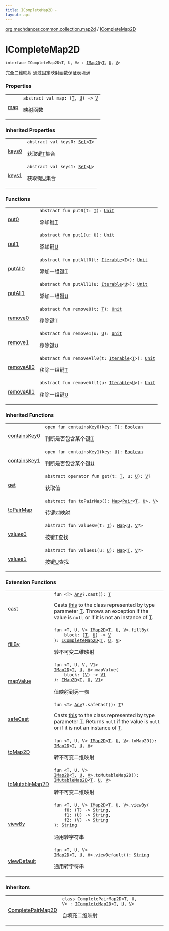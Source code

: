 ```yaml
---
title: ICompleteMap2D - 
layout: api
---
```


<div class='api-docs-breadcrumbs'><a href="../index.html">org.mechdancer.common.collection.map2d</a> / <a href="./index.html">ICompleteMap2D</a></div>

# ICompleteMap2D

<div class="signature"><code><span class="keyword">interface </span><span class="identifier">ICompleteMap2D</span><span class="symbol">&lt;</span><span class="identifier">T</span><span class="symbol">, </span><span class="identifier">U</span><span class="symbol">, </span><span class="identifier">V</span><span class="symbol">&gt;</span>&nbsp;<span class="symbol">:</span>&nbsp;<a href="../-i-map2-d/index.html"><span class="identifier">IMap2D</span></a><span class="symbol">&lt;</span><a href="index.html#T"><span class="identifier">T</span></a><span class="symbol">,</span>&nbsp;<a href="index.html#U"><span class="identifier">U</span></a><span class="symbol">,</span>&nbsp;<a href="index.html#V"><span class="identifier">V</span></a><span class="symbol">&gt;</span></code></div>

完全二维映射
通过固定映射函数保证表填满

### Properties

<table class="api-docs-table">
<tbody>
<tr>
<td markdown="1">

<a href="map.html">map</a>


</td>
<td markdown="1">
<div class="signature"><code><span class="keyword">abstract</span> <span class="keyword">val </span><span class="identifier">map</span><span class="symbol">: </span><span class="symbol">(</span><a href="index.html#T"><span class="identifier">T</span></a><span class="symbol">,</span>&nbsp;<a href="index.html#U"><span class="identifier">U</span></a><span class="symbol">)</span>&nbsp;<span class="symbol">-&gt;</span>&nbsp;<a href="index.html#V"><span class="identifier">V</span></a></code></div>

映射函数


</td>
</tr>
</tbody>
</table>

### Inherited Properties

<table class="api-docs-table">
<tbody>
<tr>
<td markdown="1">

<a href="../-i-map2-d/keys0.html">keys0</a>


</td>
<td markdown="1">
<div class="signature"><code><span class="keyword">abstract</span> <span class="keyword">val </span><span class="identifier">keys0</span><span class="symbol">: </span><a href="https://kotlinlang.org/api/latest/jvm/stdlib/kotlin.collections/-set/index.html"><span class="identifier">Set</span></a><span class="symbol">&lt;</span><a href="../-i-map2-d/index.html#T"><span class="identifier">T</span></a><span class="symbol">&gt;</span></code></div>

获取键<a href="../-i-map2-d/index.html#T">T</a>集合


</td>
</tr>
<tr>
<td markdown="1">

<a href="../-i-map2-d/keys1.html">keys1</a>


</td>
<td markdown="1">
<div class="signature"><code><span class="keyword">abstract</span> <span class="keyword">val </span><span class="identifier">keys1</span><span class="symbol">: </span><a href="https://kotlinlang.org/api/latest/jvm/stdlib/kotlin.collections/-set/index.html"><span class="identifier">Set</span></a><span class="symbol">&lt;</span><a href="../-i-map2-d/index.html#U"><span class="identifier">U</span></a><span class="symbol">&gt;</span></code></div>

获取键<a href="../-i-map2-d/index.html#U">U</a>集合


</td>
</tr>
</tbody>
</table>

### Functions

<table class="api-docs-table">
<tbody>
<tr>
<td markdown="1">

<a href="put0.html">put0</a>


</td>
<td markdown="1">
<div class="signature"><code><span class="keyword">abstract</span> <span class="keyword">fun </span><span class="identifier">put0</span><span class="symbol">(</span><span class="parameterName" id="org.mechdancer.common.collection.map2d.ICompleteMap2D$put0(org.mechdancer.common.collection.map2d.ICompleteMap2D.T)/t">t</span><span class="symbol">:</span>&nbsp;<a href="index.html#T"><span class="identifier">T</span></a><span class="symbol">)</span><span class="symbol">: </span><a href="https://kotlinlang.org/api/latest/jvm/stdlib/kotlin/-unit/index.html"><span class="identifier">Unit</span></a></code></div>

添加键<a href="index.html#T">T</a>


</td>
</tr>
<tr>
<td markdown="1">

<a href="put1.html">put1</a>


</td>
<td markdown="1">
<div class="signature"><code><span class="keyword">abstract</span> <span class="keyword">fun </span><span class="identifier">put1</span><span class="symbol">(</span><span class="parameterName" id="org.mechdancer.common.collection.map2d.ICompleteMap2D$put1(org.mechdancer.common.collection.map2d.ICompleteMap2D.U)/u">u</span><span class="symbol">:</span>&nbsp;<a href="index.html#U"><span class="identifier">U</span></a><span class="symbol">)</span><span class="symbol">: </span><a href="https://kotlinlang.org/api/latest/jvm/stdlib/kotlin/-unit/index.html"><span class="identifier">Unit</span></a></code></div>

添加键<a href="index.html#U">U</a>


</td>
</tr>
<tr>
<td markdown="1">

<a href="put-all0.html">putAll0</a>


</td>
<td markdown="1">
<div class="signature"><code><span class="keyword">abstract</span> <span class="keyword">fun </span><span class="identifier">putAll0</span><span class="symbol">(</span><span class="parameterName" id="org.mechdancer.common.collection.map2d.ICompleteMap2D$putAll0(kotlin.collections.Iterable((org.mechdancer.common.collection.map2d.ICompleteMap2D.T)))/t">t</span><span class="symbol">:</span>&nbsp;<a href="https://kotlinlang.org/api/latest/jvm/stdlib/kotlin.collections/-iterable/index.html"><span class="identifier">Iterable</span></a><span class="symbol">&lt;</span><a href="index.html#T"><span class="identifier">T</span></a><span class="symbol">&gt;</span><span class="symbol">)</span><span class="symbol">: </span><a href="https://kotlinlang.org/api/latest/jvm/stdlib/kotlin/-unit/index.html"><span class="identifier">Unit</span></a></code></div>

添加一组键<a href="index.html#T">T</a>


</td>
</tr>
<tr>
<td markdown="1">

<a href="put-all1.html">putAll1</a>


</td>
<td markdown="1">
<div class="signature"><code><span class="keyword">abstract</span> <span class="keyword">fun </span><span class="identifier">putAll1</span><span class="symbol">(</span><span class="parameterName" id="org.mechdancer.common.collection.map2d.ICompleteMap2D$putAll1(kotlin.collections.Iterable((org.mechdancer.common.collection.map2d.ICompleteMap2D.U)))/u">u</span><span class="symbol">:</span>&nbsp;<a href="https://kotlinlang.org/api/latest/jvm/stdlib/kotlin.collections/-iterable/index.html"><span class="identifier">Iterable</span></a><span class="symbol">&lt;</span><a href="index.html#U"><span class="identifier">U</span></a><span class="symbol">&gt;</span><span class="symbol">)</span><span class="symbol">: </span><a href="https://kotlinlang.org/api/latest/jvm/stdlib/kotlin/-unit/index.html"><span class="identifier">Unit</span></a></code></div>

添加一组键<a href="index.html#U">U</a>


</td>
</tr>
<tr>
<td markdown="1">

<a href="remove0.html">remove0</a>


</td>
<td markdown="1">
<div class="signature"><code><span class="keyword">abstract</span> <span class="keyword">fun </span><span class="identifier">remove0</span><span class="symbol">(</span><span class="parameterName" id="org.mechdancer.common.collection.map2d.ICompleteMap2D$remove0(org.mechdancer.common.collection.map2d.ICompleteMap2D.T)/t">t</span><span class="symbol">:</span>&nbsp;<a href="index.html#T"><span class="identifier">T</span></a><span class="symbol">)</span><span class="symbol">: </span><a href="https://kotlinlang.org/api/latest/jvm/stdlib/kotlin/-unit/index.html"><span class="identifier">Unit</span></a></code></div>

移除键<a href="index.html#T">T</a>


</td>
</tr>
<tr>
<td markdown="1">

<a href="remove1.html">remove1</a>


</td>
<td markdown="1">
<div class="signature"><code><span class="keyword">abstract</span> <span class="keyword">fun </span><span class="identifier">remove1</span><span class="symbol">(</span><span class="parameterName" id="org.mechdancer.common.collection.map2d.ICompleteMap2D$remove1(org.mechdancer.common.collection.map2d.ICompleteMap2D.U)/u">u</span><span class="symbol">:</span>&nbsp;<a href="index.html#U"><span class="identifier">U</span></a><span class="symbol">)</span><span class="symbol">: </span><a href="https://kotlinlang.org/api/latest/jvm/stdlib/kotlin/-unit/index.html"><span class="identifier">Unit</span></a></code></div>

移除键<a href="index.html#U">U</a>


</td>
</tr>
<tr>
<td markdown="1">

<a href="remove-all0.html">removeAll0</a>


</td>
<td markdown="1">
<div class="signature"><code><span class="keyword">abstract</span> <span class="keyword">fun </span><span class="identifier">removeAll0</span><span class="symbol">(</span><span class="parameterName" id="org.mechdancer.common.collection.map2d.ICompleteMap2D$removeAll0(kotlin.collections.Iterable((org.mechdancer.common.collection.map2d.ICompleteMap2D.T)))/t">t</span><span class="symbol">:</span>&nbsp;<a href="https://kotlinlang.org/api/latest/jvm/stdlib/kotlin.collections/-iterable/index.html"><span class="identifier">Iterable</span></a><span class="symbol">&lt;</span><a href="index.html#T"><span class="identifier">T</span></a><span class="symbol">&gt;</span><span class="symbol">)</span><span class="symbol">: </span><a href="https://kotlinlang.org/api/latest/jvm/stdlib/kotlin/-unit/index.html"><span class="identifier">Unit</span></a></code></div>

移除一组键<a href="index.html#T">T</a>


</td>
</tr>
<tr>
<td markdown="1">

<a href="remove-all1.html">removeAll1</a>


</td>
<td markdown="1">
<div class="signature"><code><span class="keyword">abstract</span> <span class="keyword">fun </span><span class="identifier">removeAll1</span><span class="symbol">(</span><span class="parameterName" id="org.mechdancer.common.collection.map2d.ICompleteMap2D$removeAll1(kotlin.collections.Iterable((org.mechdancer.common.collection.map2d.ICompleteMap2D.U)))/u">u</span><span class="symbol">:</span>&nbsp;<a href="https://kotlinlang.org/api/latest/jvm/stdlib/kotlin.collections/-iterable/index.html"><span class="identifier">Iterable</span></a><span class="symbol">&lt;</span><a href="index.html#U"><span class="identifier">U</span></a><span class="symbol">&gt;</span><span class="symbol">)</span><span class="symbol">: </span><a href="https://kotlinlang.org/api/latest/jvm/stdlib/kotlin/-unit/index.html"><span class="identifier">Unit</span></a></code></div>

移除一组键<a href="index.html#U">U</a>


</td>
</tr>
</tbody>
</table>

### Inherited Functions

<table class="api-docs-table">
<tbody>
<tr>
<td markdown="1">

<a href="../-i-map2-d/contains-key0.html">containsKey0</a>


</td>
<td markdown="1">
<div class="signature"><code><span class="keyword">open</span> <span class="keyword">fun </span><span class="identifier">containsKey0</span><span class="symbol">(</span><span class="parameterName" id="org.mechdancer.common.collection.map2d.IMap2D$containsKey0(org.mechdancer.common.collection.map2d.IMap2D.T)/key">key</span><span class="symbol">:</span>&nbsp;<a href="../-i-map2-d/index.html#T"><span class="identifier">T</span></a><span class="symbol">)</span><span class="symbol">: </span><a href="https://kotlinlang.org/api/latest/jvm/stdlib/kotlin/-boolean/index.html"><span class="identifier">Boolean</span></a></code></div>

判断是否包含某个键<a href="../-i-map2-d/index.html#T">T</a>


</td>
</tr>
<tr>
<td markdown="1">

<a href="../-i-map2-d/contains-key1.html">containsKey1</a>


</td>
<td markdown="1">
<div class="signature"><code><span class="keyword">open</span> <span class="keyword">fun </span><span class="identifier">containsKey1</span><span class="symbol">(</span><span class="parameterName" id="org.mechdancer.common.collection.map2d.IMap2D$containsKey1(org.mechdancer.common.collection.map2d.IMap2D.U)/key">key</span><span class="symbol">:</span>&nbsp;<a href="../-i-map2-d/index.html#U"><span class="identifier">U</span></a><span class="symbol">)</span><span class="symbol">: </span><a href="https://kotlinlang.org/api/latest/jvm/stdlib/kotlin/-boolean/index.html"><span class="identifier">Boolean</span></a></code></div>

判断是否包含某个键<a href="../-i-map2-d/index.html#U">U</a>


</td>
</tr>
<tr>
<td markdown="1">

<a href="../-i-map2-d/get.html">get</a>


</td>
<td markdown="1">
<div class="signature"><code><span class="keyword">abstract</span> <span class="keyword">operator</span> <span class="keyword">fun </span><span class="identifier">get</span><span class="symbol">(</span><span class="parameterName" id="org.mechdancer.common.collection.map2d.IMap2D$get(org.mechdancer.common.collection.map2d.IMap2D.T, org.mechdancer.common.collection.map2d.IMap2D.U)/t">t</span><span class="symbol">:</span>&nbsp;<a href="../-i-map2-d/index.html#T"><span class="identifier">T</span></a><span class="symbol">, </span><span class="parameterName" id="org.mechdancer.common.collection.map2d.IMap2D$get(org.mechdancer.common.collection.map2d.IMap2D.T, org.mechdancer.common.collection.map2d.IMap2D.U)/u">u</span><span class="symbol">:</span>&nbsp;<a href="../-i-map2-d/index.html#U"><span class="identifier">U</span></a><span class="symbol">)</span><span class="symbol">: </span><a href="../-i-map2-d/index.html#V"><span class="identifier">V</span></a><span class="symbol">?</span></code></div>

获取值


</td>
</tr>
<tr>
<td markdown="1">

<a href="../-i-map2-d/to-pair-map.html">toPairMap</a>


</td>
<td markdown="1">
<div class="signature"><code><span class="keyword">abstract</span> <span class="keyword">fun </span><span class="identifier">toPairMap</span><span class="symbol">(</span><span class="symbol">)</span><span class="symbol">: </span><a href="https://kotlinlang.org/api/latest/jvm/stdlib/kotlin.collections/-map/index.html"><span class="identifier">Map</span></a><span class="symbol">&lt;</span><a href="https://kotlinlang.org/api/latest/jvm/stdlib/kotlin/-pair/index.html"><span class="identifier">Pair</span></a><span class="symbol">&lt;</span><a href="../-i-map2-d/index.html#T"><span class="identifier">T</span></a><span class="symbol">,</span>&nbsp;<a href="../-i-map2-d/index.html#U"><span class="identifier">U</span></a><span class="symbol">&gt;</span><span class="symbol">,</span>&nbsp;<a href="../-i-map2-d/index.html#V"><span class="identifier">V</span></a><span class="symbol">&gt;</span></code></div>

转键对映射


</td>
</tr>
<tr>
<td markdown="1">

<a href="../-i-map2-d/values0.html">values0</a>


</td>
<td markdown="1">
<div class="signature"><code><span class="keyword">abstract</span> <span class="keyword">fun </span><span class="identifier">values0</span><span class="symbol">(</span><span class="parameterName" id="org.mechdancer.common.collection.map2d.IMap2D$values0(org.mechdancer.common.collection.map2d.IMap2D.T)/t">t</span><span class="symbol">:</span>&nbsp;<a href="../-i-map2-d/index.html#T"><span class="identifier">T</span></a><span class="symbol">)</span><span class="symbol">: </span><a href="https://kotlinlang.org/api/latest/jvm/stdlib/kotlin.collections/-map/index.html"><span class="identifier">Map</span></a><span class="symbol">&lt;</span><a href="../-i-map2-d/index.html#U"><span class="identifier">U</span></a><span class="symbol">,</span>&nbsp;<a href="../-i-map2-d/index.html#V"><span class="identifier">V</span></a><span class="symbol">?</span><span class="symbol">&gt;</span></code></div>

按键<a href="../-i-map2-d/index.html#T">T</a>查找


</td>
</tr>
<tr>
<td markdown="1">

<a href="../-i-map2-d/values1.html">values1</a>


</td>
<td markdown="1">
<div class="signature"><code><span class="keyword">abstract</span> <span class="keyword">fun </span><span class="identifier">values1</span><span class="symbol">(</span><span class="parameterName" id="org.mechdancer.common.collection.map2d.IMap2D$values1(org.mechdancer.common.collection.map2d.IMap2D.U)/u">u</span><span class="symbol">:</span>&nbsp;<a href="../-i-map2-d/index.html#U"><span class="identifier">U</span></a><span class="symbol">)</span><span class="symbol">: </span><a href="https://kotlinlang.org/api/latest/jvm/stdlib/kotlin.collections/-map/index.html"><span class="identifier">Map</span></a><span class="symbol">&lt;</span><a href="../-i-map2-d/index.html#T"><span class="identifier">T</span></a><span class="symbol">,</span>&nbsp;<a href="../-i-map2-d/index.html#V"><span class="identifier">V</span></a><span class="symbol">?</span><span class="symbol">&gt;</span></code></div>

按键<a href="../-i-map2-d/index.html#U">U</a>查找


</td>
</tr>
</tbody>
</table>

### Extension Functions

<table class="api-docs-table">
<tbody>
<tr>
<td markdown="1">

<a href="../../org.mechdancer.common.extension/kotlin.-any/cast.html">cast</a>


</td>
<td markdown="1">
<div class="signature"><code><span class="keyword">fun </span><span class="symbol">&lt;</span><span class="identifier">T</span><span class="symbol">&gt;</span> <a href="https://kotlinlang.org/api/latest/jvm/stdlib/kotlin/-any/index.html"><span class="identifier">Any</span></a><span class="symbol">?</span><span class="symbol">.</span><span class="identifier">cast</span><span class="symbol">(</span><span class="symbol">)</span><span class="symbol">: </span><a href="../../org.mechdancer.common.extension/kotlin.-any/cast.html#T"><span class="identifier">T</span></a></code></div>

Casts <a href="../../org.mechdancer.common.extension/kotlin.-any/cast/-this-.html">this</a> to the class represented by type parameter <a href="../../org.mechdancer.common.extension/kotlin.-any/cast.html#T">T</a>.
Throws an exception if the value is <code>null</code> or if it is not an instance of <a href="../../org.mechdancer.common.extension/kotlin.-any/cast.html#T">T</a>.


</td>
</tr>
<tr>
<td markdown="1">

<a href="../fill-by.html">fillBy</a>


</td>
<td markdown="1">
<div class="signature"><code><span class="keyword">fun </span><span class="symbol">&lt;</span><span class="identifier">T</span><span class="symbol">, </span><span class="identifier">U</span><span class="symbol">, </span><span class="identifier">V</span><span class="symbol">&gt;</span> <a href="../-i-map2-d/index.html"><span class="identifier">IMap2D</span></a><span class="symbol">&lt;</span><a href="../fill-by.html#T"><span class="identifier">T</span></a><span class="symbol">,</span>&nbsp;<a href="../fill-by.html#U"><span class="identifier">U</span></a><span class="symbol">,</span>&nbsp;<a href="../fill-by.html#V"><span class="identifier">V</span></a><span class="symbol">&gt;</span><span class="symbol">.</span><span class="identifier">fillBy</span><span class="symbol">(</span><br/>&nbsp;&nbsp;&nbsp;&nbsp;<span class="parameterName" id="org.mechdancer.common.collection.map2d$fillBy(org.mechdancer.common.collection.map2d.IMap2D((org.mechdancer.common.collection.map2d.fillBy.T, org.mechdancer.common.collection.map2d.fillBy.U, org.mechdancer.common.collection.map2d.fillBy.V)), kotlin.Function2((org.mechdancer.common.collection.map2d.fillBy.T, org.mechdancer.common.collection.map2d.fillBy.U, org.mechdancer.common.collection.map2d.fillBy.V)))/block">block</span><span class="symbol">:</span>&nbsp;<span class="symbol">(</span><a href="../fill-by.html#T"><span class="identifier">T</span></a><span class="symbol">,</span>&nbsp;<a href="../fill-by.html#U"><span class="identifier">U</span></a><span class="symbol">)</span>&nbsp;<span class="symbol">-&gt;</span>&nbsp;<a href="../fill-by.html#V"><span class="identifier">V</span></a><br/><span class="symbol">)</span><span class="symbol">: </span><a href="./index.html"><span class="identifier">ICompleteMap2D</span></a><span class="symbol">&lt;</span><a href="../fill-by.html#T"><span class="identifier">T</span></a><span class="symbol">,</span>&nbsp;<a href="../fill-by.html#U"><span class="identifier">U</span></a><span class="symbol">,</span>&nbsp;<a href="../fill-by.html#V"><span class="identifier">V</span></a><span class="symbol">&gt;</span></code></div>

转不可变二维映射


</td>
</tr>
<tr>
<td markdown="1">

<a href="../map-value.html">mapValue</a>


</td>
<td markdown="1">
<div class="signature"><code><span class="keyword">fun </span><span class="symbol">&lt;</span><span class="identifier">T</span><span class="symbol">, </span><span class="identifier">U</span><span class="symbol">, </span><span class="identifier">V</span><span class="symbol">, </span><span class="identifier">V1</span><span class="symbol">&gt;</span> <a href="../-i-map2-d/index.html"><span class="identifier">IMap2D</span></a><span class="symbol">&lt;</span><a href="../map-value.html#T"><span class="identifier">T</span></a><span class="symbol">,</span>&nbsp;<a href="../map-value.html#U"><span class="identifier">U</span></a><span class="symbol">,</span>&nbsp;<a href="../map-value.html#V"><span class="identifier">V</span></a><span class="symbol">&gt;</span><span class="symbol">.</span><span class="identifier">mapValue</span><span class="symbol">(</span><br/>&nbsp;&nbsp;&nbsp;&nbsp;<span class="parameterName" id="org.mechdancer.common.collection.map2d$mapValue(org.mechdancer.common.collection.map2d.IMap2D((org.mechdancer.common.collection.map2d.mapValue.T, org.mechdancer.common.collection.map2d.mapValue.U, org.mechdancer.common.collection.map2d.mapValue.V)), kotlin.Function1((org.mechdancer.common.collection.map2d.mapValue.V, org.mechdancer.common.collection.map2d.mapValue.V1)))/block">block</span><span class="symbol">:</span>&nbsp;<span class="symbol">(</span><a href="../map-value.html#V"><span class="identifier">V</span></a><span class="symbol">)</span>&nbsp;<span class="symbol">-&gt;</span>&nbsp;<a href="../map-value.html#V1"><span class="identifier">V1</span></a><br/><span class="symbol">)</span><span class="symbol">: </span><a href="../-i-map2-d/index.html"><span class="identifier">IMap2D</span></a><span class="symbol">&lt;</span><a href="../map-value.html#T"><span class="identifier">T</span></a><span class="symbol">,</span>&nbsp;<a href="../map-value.html#U"><span class="identifier">U</span></a><span class="symbol">,</span>&nbsp;<a href="../map-value.html#V1"><span class="identifier">V1</span></a><span class="symbol">&gt;</span></code></div>

值映射到另一表


</td>
</tr>
<tr>
<td markdown="1">

<a href="../../org.mechdancer.common.extension/kotlin.-any/safe-cast.html">safeCast</a>


</td>
<td markdown="1">
<div class="signature"><code><span class="keyword">fun </span><span class="symbol">&lt;</span><span class="identifier">T</span><span class="symbol">&gt;</span> <a href="https://kotlinlang.org/api/latest/jvm/stdlib/kotlin/-any/index.html"><span class="identifier">Any</span></a><span class="symbol">?</span><span class="symbol">.</span><span class="identifier">safeCast</span><span class="symbol">(</span><span class="symbol">)</span><span class="symbol">: </span><a href="../../org.mechdancer.common.extension/kotlin.-any/safe-cast.html#T"><span class="identifier">T</span></a><span class="symbol">?</span></code></div>

Casts <a href="../../org.mechdancer.common.extension/kotlin.-any/safe-cast/-this-.html">this</a> to the class represented by type parameter <a href="../../org.mechdancer.common.extension/kotlin.-any/safe-cast.html#T">T</a>.
Returns <code>null</code> if the value is <code>null</code> or if it is not an instance of <a href="../../org.mechdancer.common.extension/kotlin.-any/safe-cast.html#T">T</a>.


</td>
</tr>
<tr>
<td markdown="1">

<a href="../to-map2-d.html">toMap2D</a>


</td>
<td markdown="1">
<div class="signature"><code><span class="keyword">fun </span><span class="symbol">&lt;</span><span class="identifier">T</span><span class="symbol">, </span><span class="identifier">U</span><span class="symbol">, </span><span class="identifier">V</span><span class="symbol">&gt;</span> <a href="../-i-map2-d/index.html"><span class="identifier">IMap2D</span></a><span class="symbol">&lt;</span><a href="../to-map2-d.html#T"><span class="identifier">T</span></a><span class="symbol">,</span>&nbsp;<a href="../to-map2-d.html#U"><span class="identifier">U</span></a><span class="symbol">,</span>&nbsp;<a href="../to-map2-d.html#V"><span class="identifier">V</span></a><span class="symbol">&gt;</span><span class="symbol">.</span><span class="identifier">toMap2D</span><span class="symbol">(</span><span class="symbol">)</span><span class="symbol">: </span><a href="../-i-map2-d/index.html"><span class="identifier">IMap2D</span></a><span class="symbol">&lt;</span><a href="../to-map2-d.html#T"><span class="identifier">T</span></a><span class="symbol">,</span>&nbsp;<a href="../to-map2-d.html#U"><span class="identifier">U</span></a><span class="symbol">,</span>&nbsp;<a href="../to-map2-d.html#V"><span class="identifier">V</span></a><span class="symbol">&gt;</span></code></div>

转不可变二维映射


</td>
</tr>
<tr>
<td markdown="1">

<a href="../to-mutable-map2-d.html">toMutableMap2D</a>


</td>
<td markdown="1">
<div class="signature"><code><span class="keyword">fun </span><span class="symbol">&lt;</span><span class="identifier">T</span><span class="symbol">, </span><span class="identifier">U</span><span class="symbol">, </span><span class="identifier">V</span><span class="symbol">&gt;</span> <a href="../-i-map2-d/index.html"><span class="identifier">IMap2D</span></a><span class="symbol">&lt;</span><a href="../to-mutable-map2-d.html#T"><span class="identifier">T</span></a><span class="symbol">,</span>&nbsp;<a href="../to-mutable-map2-d.html#U"><span class="identifier">U</span></a><span class="symbol">,</span>&nbsp;<a href="../to-mutable-map2-d.html#V"><span class="identifier">V</span></a><span class="symbol">&gt;</span><span class="symbol">.</span><span class="identifier">toMutableMap2D</span><span class="symbol">(</span><span class="symbol">)</span><span class="symbol">: </span><a href="../-i-mutable-map2-d/index.html"><span class="identifier">IMutableMap2D</span></a><span class="symbol">&lt;</span><a href="../to-mutable-map2-d.html#T"><span class="identifier">T</span></a><span class="symbol">,</span>&nbsp;<a href="../to-mutable-map2-d.html#U"><span class="identifier">U</span></a><span class="symbol">,</span>&nbsp;<a href="../to-mutable-map2-d.html#V"><span class="identifier">V</span></a><span class="symbol">&gt;</span></code></div>

转不可变二维映射


</td>
</tr>
<tr>
<td markdown="1">

<a href="../view-by.html">viewBy</a>


</td>
<td markdown="1">
<div class="signature"><code><span class="keyword">fun </span><span class="symbol">&lt;</span><span class="identifier">T</span><span class="symbol">, </span><span class="identifier">U</span><span class="symbol">, </span><span class="identifier">V</span><span class="symbol">&gt;</span> <a href="../-i-map2-d/index.html"><span class="identifier">IMap2D</span></a><span class="symbol">&lt;</span><a href="../view-by.html#T"><span class="identifier">T</span></a><span class="symbol">,</span>&nbsp;<a href="../view-by.html#U"><span class="identifier">U</span></a><span class="symbol">,</span>&nbsp;<a href="../view-by.html#V"><span class="identifier">V</span></a><span class="symbol">&gt;</span><span class="symbol">.</span><span class="identifier">viewBy</span><span class="symbol">(</span><br/>&nbsp;&nbsp;&nbsp;&nbsp;<span class="parameterName" id="org.mechdancer.common.collection.map2d$viewBy(org.mechdancer.common.collection.map2d.IMap2D((org.mechdancer.common.collection.map2d.viewBy.T, org.mechdancer.common.collection.map2d.viewBy.U, org.mechdancer.common.collection.map2d.viewBy.V)), kotlin.Function1((org.mechdancer.common.collection.map2d.viewBy.T, kotlin.String)), kotlin.Function1((org.mechdancer.common.collection.map2d.viewBy.U, kotlin.String)), kotlin.Function1((org.mechdancer.common.collection.map2d.viewBy.V, kotlin.String)))/f0">f0</span><span class="symbol">:</span>&nbsp;<span class="symbol">(</span><a href="../view-by.html#T"><span class="identifier">T</span></a><span class="symbol">)</span>&nbsp;<span class="symbol">-&gt;</span>&nbsp;<a href="https://kotlinlang.org/api/latest/jvm/stdlib/kotlin/-string/index.html"><span class="identifier">String</span></a><span class="symbol">, </span><br/>&nbsp;&nbsp;&nbsp;&nbsp;<span class="parameterName" id="org.mechdancer.common.collection.map2d$viewBy(org.mechdancer.common.collection.map2d.IMap2D((org.mechdancer.common.collection.map2d.viewBy.T, org.mechdancer.common.collection.map2d.viewBy.U, org.mechdancer.common.collection.map2d.viewBy.V)), kotlin.Function1((org.mechdancer.common.collection.map2d.viewBy.T, kotlin.String)), kotlin.Function1((org.mechdancer.common.collection.map2d.viewBy.U, kotlin.String)), kotlin.Function1((org.mechdancer.common.collection.map2d.viewBy.V, kotlin.String)))/f1">f1</span><span class="symbol">:</span>&nbsp;<span class="symbol">(</span><a href="../view-by.html#U"><span class="identifier">U</span></a><span class="symbol">)</span>&nbsp;<span class="symbol">-&gt;</span>&nbsp;<a href="https://kotlinlang.org/api/latest/jvm/stdlib/kotlin/-string/index.html"><span class="identifier">String</span></a><span class="symbol">, </span><br/>&nbsp;&nbsp;&nbsp;&nbsp;<span class="parameterName" id="org.mechdancer.common.collection.map2d$viewBy(org.mechdancer.common.collection.map2d.IMap2D((org.mechdancer.common.collection.map2d.viewBy.T, org.mechdancer.common.collection.map2d.viewBy.U, org.mechdancer.common.collection.map2d.viewBy.V)), kotlin.Function1((org.mechdancer.common.collection.map2d.viewBy.T, kotlin.String)), kotlin.Function1((org.mechdancer.common.collection.map2d.viewBy.U, kotlin.String)), kotlin.Function1((org.mechdancer.common.collection.map2d.viewBy.V, kotlin.String)))/f2">f2</span><span class="symbol">:</span>&nbsp;<span class="symbol">(</span><a href="../view-by.html#V"><span class="identifier">V</span></a><span class="symbol">)</span>&nbsp;<span class="symbol">-&gt;</span>&nbsp;<a href="https://kotlinlang.org/api/latest/jvm/stdlib/kotlin/-string/index.html"><span class="identifier">String</span></a><br/><span class="symbol">)</span><span class="symbol">: </span><a href="https://kotlinlang.org/api/latest/jvm/stdlib/kotlin/-string/index.html"><span class="identifier">String</span></a></code></div>

通用转字符串


</td>
</tr>
<tr>
<td markdown="1">

<a href="../view-default.html">viewDefault</a>


</td>
<td markdown="1">
<div class="signature"><code><span class="keyword">fun </span><span class="symbol">&lt;</span><span class="identifier">T</span><span class="symbol">, </span><span class="identifier">U</span><span class="symbol">, </span><span class="identifier">V</span><span class="symbol">&gt;</span> <a href="../-i-map2-d/index.html"><span class="identifier">IMap2D</span></a><span class="symbol">&lt;</span><a href="../view-default.html#T"><span class="identifier">T</span></a><span class="symbol">,</span>&nbsp;<a href="../view-default.html#U"><span class="identifier">U</span></a><span class="symbol">,</span>&nbsp;<a href="../view-default.html#V"><span class="identifier">V</span></a><span class="symbol">&gt;</span><span class="symbol">.</span><span class="identifier">viewDefault</span><span class="symbol">(</span><span class="symbol">)</span><span class="symbol">: </span><a href="https://kotlinlang.org/api/latest/jvm/stdlib/kotlin/-string/index.html"><span class="identifier">String</span></a></code></div>

通用转字符串


</td>
</tr>
</tbody>
</table>

### Inheritors

<table class="api-docs-table">
<tbody>
<tr>
<td markdown="1">

<a href="../-complete-pair-map2-d/index.html">CompletePairMap2D</a>


</td>
<td markdown="1">
<div class="signature"><code><span class="keyword">class </span><span class="identifier">CompletePairMap2D</span><span class="symbol">&lt;</span><span class="identifier">T</span><span class="symbol">, </span><span class="identifier">U</span><span class="symbol">, </span><span class="identifier">V</span><span class="symbol">&gt;</span>&nbsp;<span class="symbol">:</span>&nbsp;<a href="./index.html"><span class="identifier">ICompleteMap2D</span></a><span class="symbol">&lt;</span><a href="../-complete-pair-map2-d/index.html#T"><span class="identifier">T</span></a><span class="symbol">,</span>&nbsp;<a href="../-complete-pair-map2-d/index.html#U"><span class="identifier">U</span></a><span class="symbol">,</span>&nbsp;<a href="../-complete-pair-map2-d/index.html#V"><span class="identifier">V</span></a><span class="symbol">&gt;</span></code></div>

自填充二维映射


</td>
</tr>
</tbody>
</table>
